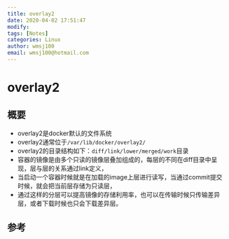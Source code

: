 ```yaml
---
title: overlay2
date: 2020-04-02 17:51:47
modify: 
tags: [Notes]
categories: Linux
author: wmsj100
email: wmsj100@hotmail.com
---
```


# overlay2

## 概要

- overlay2是docker默认的文件系统
- overlay2通常位于`/var/lib/docker/overlay2/`
- overlay2的目录结构如下：`diff/link/lower/merged/work`目录
- 容器的镜像是由多个只读的镜像层叠加组成的，每层的不同在diff目录中呈现，层与层的关系通过link定义，
- 当启动一个容器时候就是在加载的image上层进行读写，当通过commit提交时候，就会把当前层存储为只读层，
- 通过这样的分层可以提高镜像的存储利用率，也可以在传输时候只传输差异层，或者下载时候也只会下载差异层。

## 参考

